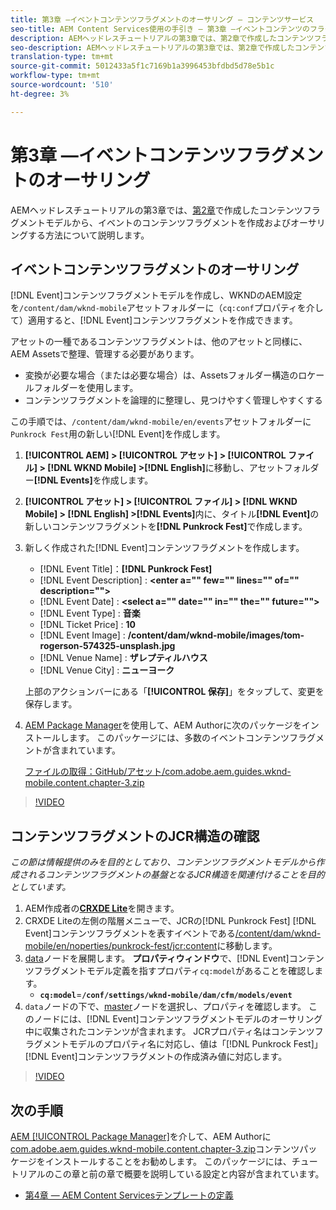 ```yaml
---
title: 第3章 —イベントコンテンツフラグメントのオーサリング — コンテンツサービス
seo-title: AEM Content Services使用の手引き — 第3章 —イベントコンテンツのフラグメントのオーサリング
description: AEMヘッドレスチュートリアルの第3章では、第2章で作成したコンテンツフラグメントモデルから、イベントコンテンツフラグメントを作成し、オーサリングする方法について説明します。
seo-description: AEMヘッドレスチュートリアルの第3章では、第2章で作成したコンテンツフラグメントモデルから、イベントコンテンツフラグメントを作成し、オーサリングする方法について説明します。
translation-type: tm+mt
source-git-commit: 5012433a5f1c7169b1a3996453bfdbd5d78e5b1c
workflow-type: tm+mt
source-wordcount: '510'
ht-degree: 3%

---
```



# 第3章 —イベントコンテンツフラグメントのオーサリング

AEMヘッドレスチュートリアルの第3章では、[第2章](./chapter-2.md)で作成したコンテンツフラグメントモデルから、イベントのコンテンツフラグメントを作成およびオーサリングする方法について説明します。

## イベントコンテンツフラグメントのオーサリング

[!DNL Event]コンテンツフラグメントモデルを作成し、WKNDのAEM設定を`/content/dam/wknd-mobile`アセットフォルダーに（`cq:conf`プロパティを介して）適用すると、[!DNL Event]コンテンツフラグメントを作成できます。

アセットの一種であるコンテンツフラグメントは、他のアセットと同様に、AEM Assetsで整理、管理する必要があります。

* 変換が必要な場合（または必要な場合）は、Assetsフォルダー構造のロケールフォルダーを使用します。
* コンテンツフラグメントを論理的に整理し、見つけやすく管理しやすくする

この手順では、`/content/dam/wknd-mobile/en/events`アセットフォルダーに`Punkrock Fest`用の新しい[!DNL Event]を作成します。

1. **[!UICONTROL AEM] > [!UICONTROL アセット] > [!UICONTROL ファイル] > [!DNL WKND Mobile] >[!DNL English]**&#x200B;に移動し、アセットフォルダー&#x200B;**[!DNL Events]**&#x200B;を作成します。
1. **[!UICONTROL アセット] > [!UICONTROL ファイル] > [!DNL WKND Mobile] > [!DNL English] >[!DNL Events]**&#x200B;内に、タイトル&#x200B;**[!DNL Event]**&#x200B;の新しいコンテンツフラグメントを&#x200B;**[!DNL Punkrock Fest]**&#x200B;で作成します。
1. 新しく作成された[!DNL Event]コンテンツフラグメントを作成します。

   * [!DNL Event Title]：**[!DNL Punkrock Fest]**
   * [!DNL Event Description] :  **&lt;enter a=&quot;&quot; few=&quot;&quot; lines=&quot;&quot; of=&quot;&quot; description=&quot;&quot;>**
   * [!DNL Event Date] :  **&lt;select a=&quot;&quot; date=&quot;&quot; in=&quot;&quot; the=&quot;&quot; future=&quot;&quot;>**
   * [!DNL Event Type] : **音楽**
   * [!DNL Ticket Price] : **10**
   * [!DNL Event Image] : **/content/dam/wknd-mobile/images/tom-rogerson-574325-unsplash.jpg**
   * [!DNL Venue Name] : **ザレプティルハウス**
   * [!DNL Venue City] : **ニューヨーク**

   上部のアクションバーにある「**[!UICONTROL 保存]**」をタップして、変更を保存します。

1. [AEM Package Manager](http://localhost:4502/crx/packmgr/index.jsp)を使用して、AEM Authorに次のパッケージをインストールします。 このパッケージには、多数のイベントコンテンツフラグメントが含まれています。

   [ファイルの取得：GitHub/アセット/com.adobe.aem.guides.wknd-mobile.content.chapter-3.zip](https://github.com/adobe/aem-guides-wknd-mobile/releases/latest)

>[!VIDEO](https://video.tv.adobe.com/v/28338/?quality=12&learn=on)

## コンテンツフラグメントのJCR構造の確認

*この節は情報提供のみを目的としており、コンテンツフラグメントモデルから作成されるコンテンツフラグメントの基盤となるJCR構造を関連付けることを目的としています。*

1. AEM作成者の&#x200B;**[CRXDE Lite](http://localhost:4502/crx/de/index.jsp)**&#x200B;を開きます。
1. CRXDE Liteの左側の階層メニューで、JCRの[!DNL Punkrock Fest] [!DNL Event]コンテンツフラグメントを表すイベントである[/content/dam/wknd-mobile/en/noperties/punkrock-fest/jcr:content](http://localhost:4502/crx/de/index.jsp#/content/dam/wknd-mobile/en/events/punkrock-fest/jcr:content)に移動します。
1. [data](http://localhost:4502/crx/de/index.jsp#/content/dam/wknd-mobile/en/events/punkrock-fest/jcr:content/data/master)ノードを展開します。
**プロパティウィンドウ**&#x200B;で、[!DNL Event]コンテンツフラグメントモデル定義を指すプロパティ`cq:model`があることを確認します。
   * **`cq:model`**=**`/conf/settings/wknd-mobile/dam/cfm/models/event`**
1. `data`ノードの下で、[master](http://localhost:4502/crx/de/index.jsp#/content/dam/wknd-mobile/en/events/punkrock-fest/jcr:content/data/master)ノードを選択し、プロパティを確認します。 このノードには、[!DNL Event]コンテンツフラグメントモデルのオーサリング中に収集されたコンテンツが含まれます。 JCRプロパティ名はコンテンツフラグメントモデルのプロパティ名に対応し、値は「[!DNL Punkrock Fest]」 [!DNL Event]コンテンツフラグメントの作成済み値に対応します。

>[!VIDEO](https://video.tv.adobe.com/v/28356/?quality=12&learn=on)

## 次の手順

[AEM [!UICONTROL Package Manager]](http://localhost:4502/crx/packmgr/index.jsp)を介して、AEM Authorに[com.adobe.aem.guides.wknd-mobile.content.chapter-3.zip](https://github.com/adobe/aem-guides-wknd-mobile/releases/latest)コンテンツパッケージをインストールすることをお勧めします。 このパッケージには、チュートリアルのこの章と前の章で概要を説明している設定と内容が含まれています。

* [第4章 — AEM Content Servicesテンプレートの定義](./chapter-4.md)
